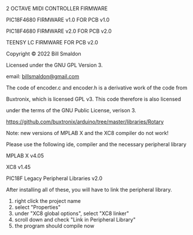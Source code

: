 2 OCTAVE MIDI CONTROLLER FIRMWARE

PIC18F4680 FIRMWARE v1.0 FOR PCB v1.0

PIC18F4680 FIRMWARE v2.0 FOR PCB v2.0

TEENSY LC FIRMWARE FOR PCB v2.0

Copyright © 2022 Bill Smaldon

Licensed under the GNU GPL Version 3.

email: billsmaldon@gmail.com

The code of encoder.c and encoder.h is a derivative work of the code from

Buxtronix, which is licensed GPL v3. This code therefore is also licensed

under the terms of the GNU Public License, verison 3.

https://github.com/buxtronix/arduino/tree/master/libraries/Rotary
 
 
Note: new versions of MPLAB X and the XC8 compiler do not work!

Please use the following ide, compiler and the necessary peripheral library

MPLAB X v4.05

XC8 v1.45

PIC18F Legacy Peripheral Libraries v2.0

After installing all of these, you will have to link the peripheral library.

1) right click the project name
2) select "Properties"
3) under "XC8 global options", select "XC8 linker"
4) scroll down and check "Link in Peripheral Library"
5) the program should compile now

